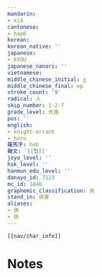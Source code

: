 ```yaml
---
mandarin:
- xiá
cantonese:
- hap6
korean:
korean_native: ''
japanese:
- KYOU
japanese_nanori: ''
vietnamese:
middle_chinese_initial: ɣ
middle_chinese_final: ep
stroke_count: '9'
radical: 人
skip_number: 1-2-7
grade_level: 先進
pos: ''
english:
- knight-errant
- hero
羅馬字: heb
韓文: '[[헙]]'
joyo_level: ''
hsk_level: ''
hanmun_edu_level: ''
danayo_id: 7123
mc_id: 1846
graphemic_classification: 夹
stand_in: 侠客
aliases:
- 侠
- 俠
---
```

```meta-bind-embed
[[nav/char_info]]
```

# Notes
